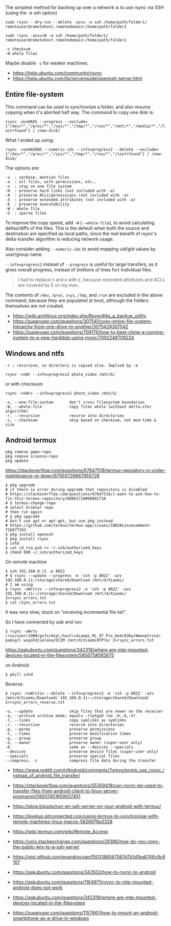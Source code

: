 The simplest method for backing up over a network is to use rsync via SSH (using the -e ssh option)

`sudo rsync --dry-run --delete -azvv -e ssh /home/path/folder1/ remoteuser@remotehost.remotedomain:/home/path/folder2`

`sudo rsync -azvvcW -e ssh /home/path/folder1/ remoteuser@remotehost.remotedomain:/home/path/folder2`

```
-c checksum
-W whole files
```

Maybe disable `-z` for weaker machines.

- https://help.ubuntu.com/community/rsync
- https://help.ubuntu.com/lts/serverguide/openssh-server.html

## Entire file-system

This command can be used to synchronize a folder, and also resume copying when it's aborted half way. The command to copy one disk is:

`rsync -avxHAXS --progress --exclude={"/dev/*","/proc/*","/sys/*","/tmp/*","/run/*","/mnt/*","/media/*","/lost+found"} / /new-disk/`

What I ended up using:

`rsync -vaxHAXEWS --numeric-ids --info=progress2 --delete --exclude={"/dev/*","/proc/*","/sys/*","/tmp/*","/run/*","/lost+found"} / /new-disk/`

The options are:

```
-v  : verbose, mention files
-a  : all files, with permissions, etc..
-x  : stay on one file system
-H  : preserve hard links (not included with -a)
-A  : preserve ACLs/permissions (not included with -a)
-X  : preserve extended attributes (not included with -a)
-E  : preserve executability
-W : whole file
-S  : sparse files
```

To improve the copy speed, add `-W` (`--whole-file`), to avoid calculating deltas/diffs of the files. This is the default when both the source and destination are specified as local paths, since the real benefit of rsync's delta-transfer algorithm is reducing network usage.

Also consider adding `--numeric-ids` to avoid mapping uid/gid values by user/group name.

`--info=progress2` instead of `--progress` is useful for large transfers, as it gives overall progress, instead of (millions of lines for) individual files.

> I had to replace `X` and `A` with `E`, because extended attributes and ACLs are covered by E on my mac.

The contents of `/dev`, `/proc`, `/sys`, `/tmp`, and `/run` are excluded in the above command, because they are populated at boot, although the folders themselves are not created.

- https://wiki.archlinux.org/index.php/Rsync#As_a_backup_utility
- https://superuser.com/questions/307541/copy-entire-file-system-hierarchy-from-one-drive-to-another/307542#307542
- https://superuser.com/questions/709176/how-to-best-clone-a-running-system-to-a-new-harddisk-using-rsync/709224#709224

## Windows and ntfs

```
-r : recursive, so directory is copied also. Implied by -a
```

`rsync -nxWr --info=progress2 photo_video /mnt/G/`

or with checksum

`rsync -nxWrc --info=progress2 photo_video /mnt/G/`

```
-x, --one-file-system       don't cross filesystem boundaries
-W, --whole-file            copy files whole (without delta-xfer algorithm)
-r, --recursive             recurse into directories
-c, --checksum              skip based on checksum, not mod-time & size
```

## Android termux

```
pkg remove game-repo
pkg remove science-repo
pkg update
```

https://stackoverflow.com/questions/67647518/termux-repository-is-under-maintenance-or-down/67955726#67955726

```
$ pkg upgrade
# if there is error during upgrade that repository is disabled
# https://stackoverflow.com/questions/67647518/i-want-to-ask-how-to-fix-this-termux-repository/68881710#68881710
# $ termux-change-repo
# select Grimler repo
# then run again
# $ pkg upgrade
# Don't use apt or apt-get, but use pkg instead
# https://github.com/termux/termux-app/issues/1802#issuecomment-716877183
$ pkg install openssh
$ pkg install rsync
$ sshd
$ cat id_rsa.pub >> ~/.ssh/authorized_keys
$ chmod 600 ~/.ssh/authorized_keys
```

On remote machine

```
$ ssh 192.168.0.11 -p 8022
# $ rsync --update --progress -e 'ssh -p 8022' -azv 192.168.0.11:/storage/shared/Download /mnt/d/Xiaomi/
# I am using
$ rsync -xWrctzv --info=progress2 -e 'ssh -p 8022' -azv 192.168.0.11:~/storage/shared/Download /mnt/d/Xiaomi/ 2>rsync_errors.txt
$ cat rsync_errors.txt
```

It was very slow, stuck on "receiving incremental file list".

So I have connected by usb and run:

```shell
$ rsync -xWrtv /run/user/1000/gvfs/mtp\:host\=Xiaomi_Mi_9T_Pro_be4c836a/Wewnętrzna\ pamięć\ współdzielona/DCIM /mnt/d/Xiaomi9TPro/ 2>rsync_errors.txt
```

https://askubuntu.com/questions/342319/where-are-mtp-mounted-devices-located-in-the-filesystem/585675#585675

on Android:

```shell
$ pkill sshd
```

Reverse:

```shell
$ rsync -nxWrctzv --delete --info=progress2 -e 'ssh -p 8022' -azv /mnt/d/Xiaomi/Download/ 192.168.0.11:~/storage/shared/Download/ 2>rsync_errors_reverse.txt
```

```
-u, --update                skip files that are newer on the receiver
-a, --archive archive mode; equals -rlptgoD (no -H,-A,-X)
-l, --links                 copy symlinks as symlinks
-r, --recursive             recurse into directories
-p, --perms                 preserve permissions
-t, --times                 preserve modification times
-g, --group                 preserve group
-o, --owner                 preserve owner (super-user only)
-D                          same as --devices --specials
--devices                   preserve device files (super-user only)
--specials                  preserve special files
--compress, -z              compress file data during the transfer
```

- https://www.reddit.com/r/Android/comments/7oreyo/protip_use_rsync_instead_of_android_file_transfer/
- https://stackoverflow.com/questions/55359419/can-rsync-be-used-to-transfer-files-from-android-client-to-linux-server-programm/59007451#59007451
- https://glow.li/posts/run-an-ssh-server-on-your-android-with-termux/
- https://levelup.gitconnected.com/using-termux-to-synchronise-with-remote-machines-linux-macos-5826978a3328
- https://wiki.termux.com/wiki/Remote_Access
- https://unix.stackexchange.com/questions/29386/how-do-you-copy-the-public-key-to-a-ssh-server

- https://gist.github.com/evandrocoan/f503188587587d7b1d1ba8746c9c6107
- https://askubuntu.com/questions/343502/how-to-rsync-to-android
- https://askubuntu.com/questions/1164971/rsync-to-mtp-mounted-android-does-not-work
- https://askubuntu.com/questions/342319/where-are-mtp-mounted-devices-located-in-the-filesystem
- https://superuser.com/questions/1157661/how-to-mount-an-android-smartphone-as-a-drive-in-windows
